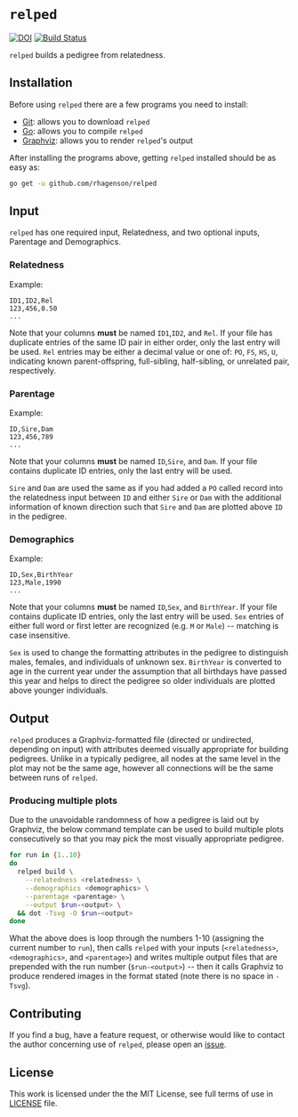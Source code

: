 # `relped`

[![DOI](https://zenodo.org/badge/217557856.svg)](https://zenodo.org/badge/latestdoi/217557856)
[![Build Status](https://travis-ci.com/rhagenson/relped.svg?branch=master)](https://travis-ci.com/rhagenson/relped)

`relped` builds a pedigree from relatedness.

## Installation

Before using `relped` there are a few programs you need to install:

+ [Git](https://git-scm.com/downloads): allows you to download `relped`
+ [Go](https://golang.org/dl/): allows you to compile `relped`
+ [Graphviz](https://graphviz.org/download/): allows you to render `relped`'s output

After installing the programs above, getting `relped` installed should be as easy as:

```bash
go get -u github.com/rhagenson/relped
```

## Input

`relped` has one required input, Relatedness, and two optional inputs, Parentage and Demographics.

### Relatedness

Example:

```csv
ID1,ID2,Rel
123,456,0.50
...
```

Note that your columns **must** be named `ID1`,`ID2`, and `Rel`. If your file has duplicate entries of the same ID pair in either order, only the last entry will be used. `Rel` entries may be either a decimal value or one of: `PO`, `FS`, `HS`, `U`, indicating known parent-offspring, full-sibling, half-sibling, or unrelated pair, respectively.

### Parentage

Example:

```csv
ID,Sire,Dam
123,456,789
...
```

Note that your columns **must** be named `ID`,`Sire`, and `Dam`. If your file contains duplicate ID entries, only the last entry will be used. 

`Sire` and `Dam` are used the same as if you had added a `PO` called record into the relatedness input between `ID` and either `Sire` or `Dam` with the additional information of known direction such that `Sire` and `Dam` are plotted above `ID` in the pedigree.

### Demographics

Example:

```csv
ID,Sex,BirthYear
123,Male,1990
...
```

Note that your columns **must** be named `ID`,`Sex`, and `BirthYear`. If your file contains duplicate ID entries, only the last entry will be used. `Sex` entries of either full word or first letter are recognized (e.g. `M` or `Male`) -- matching is case insensitive.

`Sex` is used to change the formatting attributes in the pedigree to distinguish males, females, and individuals of unknown sex. `BirthYear` is converted to age in the current year under the assumption that all birthdays have passed this year and helps to direct the pedigree so older individuals are plotted above younger individuals.

## Output

`relped` produces a Graphviz-formatted file (directed or undirected, depending on input) with attributes deemed visually appropriate for building pedigrees. Unlike in a typically pedigree, all nodes at the same level in the plot may not be the same age, however all connections will be the same between runs of `relped`.

### Producing multiple plots

Due to the unavoidable randomness of how a pedigree is laid out by Graphviz, the below command template can be used to build multiple plots consecutively so that you may pick the most visually appropriate pedigree.

```bash
for run in {1..10}
do
  relped build \
    --relatedness <relatedness> \
    --demographics <demographics> \
    --parentage <parentage> \
    --output $run-<output> \
  && dot -Tsvg -O $run-<output>
done
```

What the above does is loop through the numbers 1-10 (assigning the current number to `run`), then calls `relped` with your inputs (`<relatedness>`, `<demographics>`, and `<parentage>`) and writes multiple output files that are prepended with the run number (`$run-<output>`) -- then it calls Graphviz to produce rendered images in the format stated (note there is no space in `-Tsvg`).

## Contributing

If you find a bug, have a feature request, or otherwise would like to contact the author concerning use of `relped`, please open an [issue](https://github.com/rhagenson/relped/issues).

## License

This work is licensed under the the MIT License, see full terms of use in [LICENSE](./LICENSE) file.
